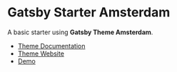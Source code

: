 # Gatsby Starter Amsterdam

A basic starter using **Gatsby Theme Amsterdam**.

- [Theme Documentation](https://github.com/ryanwiemer/gatsby-theme-amsterdam)
- [Theme Website](https://amsterdam.netlify.com/)
- [Demo](https://gatsby-starter-amsterdam.netlify.com/)
